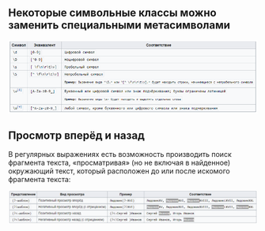 ## Некоторые символьные классы можно заменить специальными метасимволами

![](./imgs/1.png)

## Просмотр вперёд и назад

В регулярных выражениях есть возможность производить поиск фрагмента текста, «просматривая» (но не включая в найденное) окружающий текст, который расположен до или после искомого фрагмента текста:

![](./imgs/2.png)

